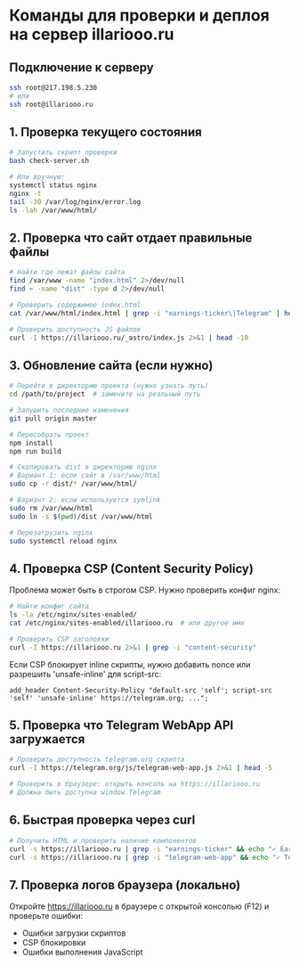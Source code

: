 # Команды для проверки и деплоя на сервер illariooo.ru

## Подключение к серверу
```bash
ssh root@217.198.5.230
# или
ssh root@illariooo.ru
```

## 1. Проверка текущего состояния
```bash
# Запустить скрипт проверки
bash check-server.sh

# Или вручную:
systemctl status nginx
nginx -t
tail -30 /var/log/nginx/error.log
ls -lah /var/www/html/
```

## 2. Проверка что сайт отдает правильные файлы
```bash
# Найти где лежат файлы сайта
find /var/www -name "index.html" 2>/dev/null
find ~ -name "dist" -type d 2>/dev/null

# Проверить содержимое index.html
cat /var/www/html/index.html | grep -i "earnings-ticker\|Telegram" | head -5

# Проверить доступность JS файлов
curl -I https://illariooo.ru/_astro/index.js 2>&1 | head -10
```

## 3. Обновление сайта (если нужно)
```bash
# Перейти в директорию проекта (нужно узнать путь)
cd /path/to/project  # замените на реальный путь

# Запушить последние изменения
git pull origin master

# Пересобрать проект
npm install
npm run build

# Скопировать dist в директорию nginx
# Вариант 1: если сайт в /var/www/html
sudo cp -r dist/* /var/www/html/

# Вариант 2: если используется symlink
sudo rm /var/www/html
sudo ln -s $(pwd)/dist /var/www/html

# Перезагрузить nginx
sudo systemctl reload nginx
```

## 4. Проверка CSP (Content Security Policy)
Проблема может быть в строгом CSP. Нужно проверить конфиг nginx:
```bash
# Найти конфиг сайта
ls -la /etc/nginx/sites-enabled/
cat /etc/nginx/sites-enabled/illariooo.ru  # или другое имя

# Проверить CSP заголовки
curl -I https://illariooo.ru 2>&1 | grep -i "content-security"
```

Если CSP блокирует inline скрипты, нужно добавить nonce или разрешить 'unsafe-inline' для script-src:
```
add_header Content-Security-Policy "default-src 'self'; script-src 'self' 'unsafe-inline' https://telegram.org; ...";
```

## 5. Проверка что Telegram WebApp API загружается
```bash
# Проверить доступность telegram.org скрипта
curl -I https://telegram.org/js/telegram-web-app.js 2>&1 | head -5

# Проверить в браузере: открыть консоль на https://illariooo.ru
# Должна быть доступна window.Telegram
```

## 6. Быстрая проверка через curl
```bash
# Получить HTML и проверить наличие компонентов
curl -s https://illariooo.ru | grep -i "earnings-ticker" && echo "✓ EarningsTicker найден" || echo "✗ EarningsTicker НЕ найден"
curl -s https://illariooo.ru | grep -i "telegram-web-app" && echo "✓ Telegram API подключен" || echo "✗ Telegram API НЕ подключен"
```

## 7. Проверка логов браузера (локально)
Откройте https://illariooo.ru в браузере с открытой консолью (F12) и проверьте ошибки:
- Ошибки загрузки скриптов
- CSP блокировки
- Ошибки выполнения JavaScript

